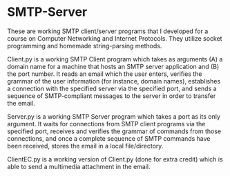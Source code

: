 # SMTP-Server

These are working SMTP client/server programs that I developed for a course on Computer Networking and Internet Protocols. They utilize socket programming and homemade string-parsing methods.

Client.py is a working SMTP Client program which takes as arguments (A) a domain name for a machine that hosts an SMTP server application and (B) the port number. It reads an email which the user enters, verifies the grammar of the user information (for instance, domain names), establishes a connection with the specified server via the specified port, and sends a sequence of SMTP-compliant messages to the server in order to transfer the email.

Server.py is a working SMTP Server program which takes a port as its only argument. It waits for connections from SMTP client programs via the specified port, receives and verifies the grammar of commands from those connections, and once a complete sequence of SMTP commands have been received, stores the email in a local file/directory.

ClientEC.py is a working version of Client.py (done for extra credit) which is able to send a multimedia attachment in the email.
